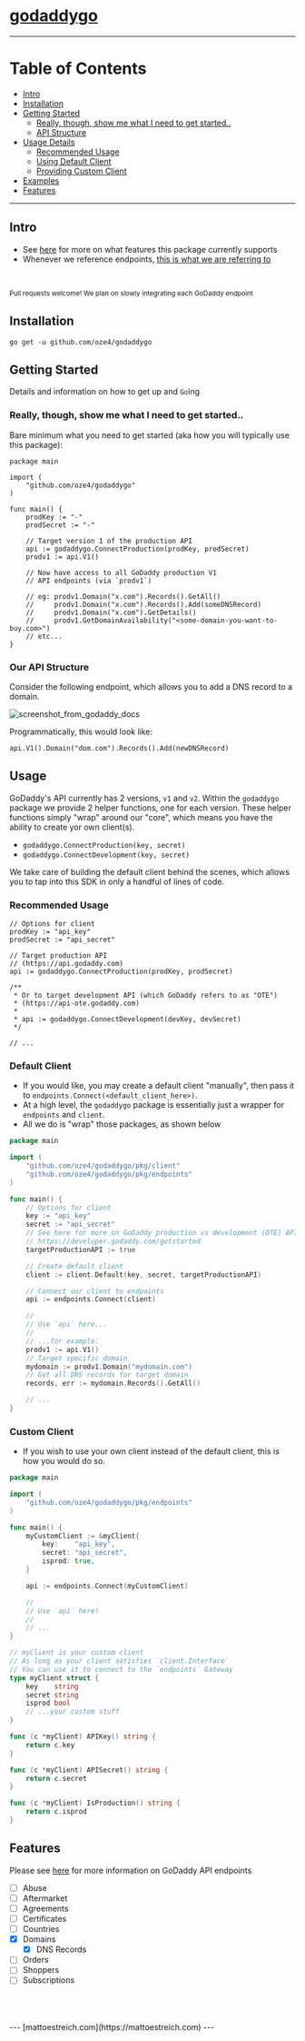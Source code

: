 # [godaddygo](https://oze4.github.io/godaddygo/)

---

# Table of Contents

- [Intro](#intro)
- [Installation](#installation)
- [Getting Started](#getting-started)
  - [Really, though, show me what I need to get started..](#really-though-show-me-what-i-need-to-get-started)
  - [API Structure](#our-api-structure)
- [Usage Details](#usage)
  - [Recommended Usage](#recommended-usage)
  - [Using Default Client](#default-client)
  - [Providing Custom Client](#custom-client)
- [Examples](https://github.com/oze4/godaddygo/tree/master/examples)
- [Features](#features)

---

## Intro

 - See [here](#features) for more on what features this package currently supports
 - Whenever we reference endpoints, [this is what we are referring to](https://developer.godaddy.com/doc)

<br /> 

<small>Pull requests welcome! We plan on slowly integrating each GoDaddy endpoint</small>

## Installation

`go get -u github.com/oze4/godaddygo`

## Getting Started

Details and information on how to get up and `Go`ing

### Really, though, show me what I need to get started..

Bare minimum what you need to get started (aka how you will typically use this package):

```golang
package main

import (
	"github.com/oze4/godaddygo"
)

func main() {
	prodKey := "-"
	prodSecret := "-"

	// Target version 1 of the production API
	api := godaddygo.ConnectProduction(prodKey, prodSecret)
	prodv1 := api.V1()

	// Now have access to all GoDaddy production V1
	// API endpoints (via `prodv1`)

	// eg: prodv1.Domain("x.com").Records().GetAll()
	//     prodv1.Domain("x.com").Records().Add(someDNSRecord)
	//     prodv1.Domain("x.com").GetDetails()
	//     prodv1.GetDomainAvailability("<some-domain-you-want-to-buy.com>")
	// etc...
}
```

### Our API Structure

Consider the following endpoint, which allows you to add a DNS record to a domain.

![screenshot_from_godaddy_docs](https://i.imgur.com/tN2IveY.png)

Programmatically, this would look like:

```golang
api.V1().Domain("dom.com").Records().Add(newDNSRecord)
```

## Usage 

GoDaddy's API currently has 2 versions, `v1` and `v2`. Within the `godaddygo` package we provide 2 helper functions, one for each version. These helper functions  simply "wrap" around our "core", which means you have the ability to create yor own client(s).

 - `godaddygo.ConnectProduction(key, secret)`
 - `godaddygo.ConnectDevelopment(key, secret)`

We take care of building the default client behind the scenes, which allows you to tap into this SDK in only a handful of lines of code.

### Recommended Usage

```golang
// Options for client
prodKey := "api_key"
prodSecret := "api_secret"

// Target production API 
// (https://api.godaddy.com)
api := godaddygo.ConnectProduction(prodKey, prodSecret)

/** 
 * Or to target development API (which GoDaddy refers to as "OTE") 
 * (https://api-ote.godaddy.com)
 *
 * api := godaddygo.ConnectDevelopment(devKey, devSecret)  
 */

// ...
```

### Default Client

 - If you would like, you may create a default client "manually", then pass it to `endpoints.Connect(<default_client_here>)`. 
 - At a high level, the `godaddygo` package is essentially just a wrapper for `endpoints` and `client`. 
 - All we do is "wrap" those packages, as shown below

```go
package main

import (
	"github.com/oze4/godaddygo/pkg/client"
	"github.com/oze4/godaddygo/pkg/endpoints"
)

func main() {
	// Options for client
	key := "api_key"
	secret := "api_secret"
	// See here for more on GoDaddy production vs development (OTE) API's
	// https://developer.godaddy.com/getstarted
	targetProductionAPI := true

	// Create default client
	client := client.Default(key, secret, targetProductionAPI)

	// Connect our client to endpoints
	api := endpoints.Connect(client)

	//
	// Use `api` here...
	//
	// ...for example:
	prodv1 := api.V1()
	// Target specific domain
	mydomain := prodv1.Domain("mydomain.com")
	// Get all DNS records for target domain
	records, err := mydomain.Records().GetAll()

	// ...
}
```

### Custom Client

 - If you wish to use your own client instead of the default client, this is how you would do so.

```go
package main

import (
	"github.com/oze4/godaddygo/pkg/endpoints"
)

func main() {
	myCustomClient := &myClient{
		key:    "api_key",
		secret: "api_secret",
		isprod: true,
	}

	api := endpoints.Connect(myCustomClient)

	//
	// Use `api` here!
	//
	// ...
}

// myClient is your custom client
// As long as your client satisfies `client.Interface`
// You can use it to connect to the `endpoints` Gateway
type myClient struct {
	key    string
	secret string
	isprod bool
	// ...your custom stuff
}

func (c *myClient) APIKey() string {
	return c.key
}

func (c *myClient) APISecret() string {
	return c.secret
}

func (c *myClient) IsProduction() string {
	return c.isprod
}

```

## Features

Please see [here](https://developer.godaddy.com/doc) for more information on GoDaddy API endpoints

- [ ] Abuse
- [ ] Aftermarket
- [ ] Agreements
- [ ] Certificates
- [ ] Countries
- [x] Domains
  - [x] DNS Records
- [ ] Orders
- [ ] Shoppers
- [ ] Subscriptions

<br />
<br />
<br />
---
[mattoestreich.com](https://mattoestreich.com)
---
